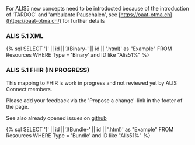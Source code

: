 For ALIS5 new concepts need to be introducted because of the introduction of 'TARDOC' and 'ambulante Pauschalen',
see [https://oaat-otma.ch](https://oaat-otma.ch/) for further details

### ALIS 5.1 XML

<div style="width: 100%; display: flex"> 
{% sql SELECT '[' || id ||'](Binary-' || id || '.html)' as "Example" FROM Resources WHERE Type = 'Binary' and ID like "Alis51%" %}
</div>

### ALIS 5.1 FHIR (IN PROGRESS)

<div markdown="1" class="dragon">

This mapping to FHIR is work in progress and not reviewed yet by ALIS Connect members.

Please add your feedback via the 'Propose a change'-link in the footer of the page.

See also already opened issues on [github](https://github.com/ahdis/ch-alis/issues)

</div>


<div style="width: 100%; display: flex"> 
{% sql SELECT '[' || id ||'](Bundle-' || id || '.html)' as "Example" FROM Resources WHERE Type = 'Bundle' and ID like "Alis51%" %}
</div>
